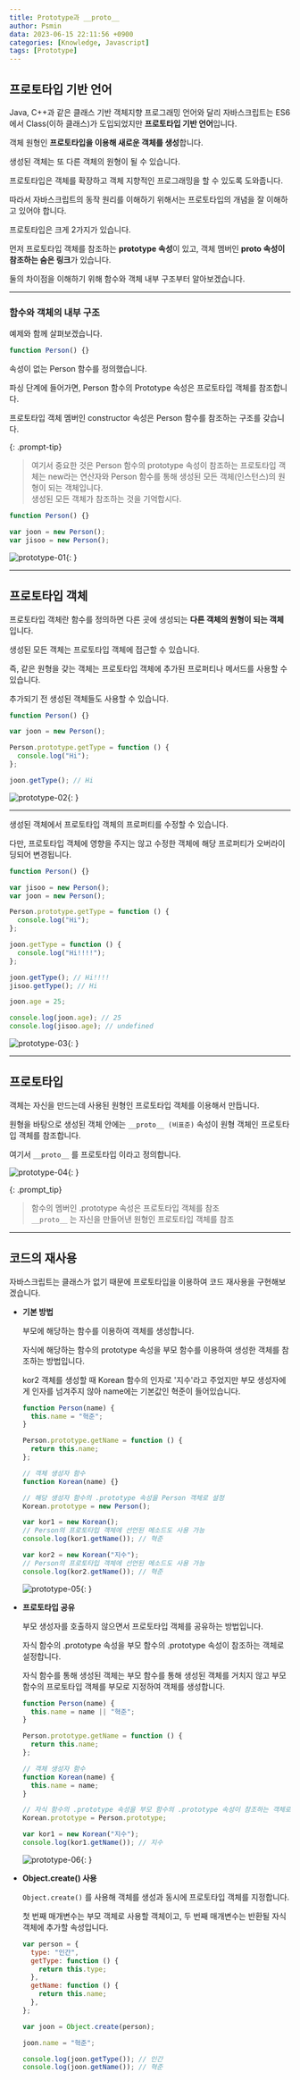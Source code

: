```yaml
---
title: Prototype과 __proto__
author: Psmin
data: 2023-06-15 22:11:56 +0900
categories: [Knowledge, Javascript]
tags: [Prototype]
---
```


## 프로토타입 기반 언어

Java, C++과 같은 클래스 기반 객체지향 프로그래밍 언어와 달리 자바스크립트는 ES6에서 Class(이하 클래스)가 도입되었지만 **프로토타입 기반 언어**입니다.

객체 원형인 **프로토타입을 이용해 새로운 객체를 생성**합니다.

생성된 객체는 또 다른 객체의 원형이 될 수 있습니다.

프로토타입은 객체를 확장하고 객체 지향적인 프로그래밍을 할 수 있도록 도와줍니다.

따라서 자바스크립트의 동작 원리를 이해하기 위해서는 프로토타입의 개념을 잘 이해하고 있어야 합니다.

프로토타입은 크게 2가지가 있습니다.

먼저 프로토타입 객체를 참조하는 **prototype 속성**이 있고, 객체 멤버인 **proto 속성이 참조하는 숨은 링크**가 있습니다.

둘의 차이점을 이해하기 위해 함수와 객체 내부 구조부터 알아보겠습니다.

---

### 함수와 객체의 내부 구조

예제와 함께 살펴보겠습니다.

```js
function Person() {}
```

속성이 없는 Person 함수를 정의했습니다.

파싱 단계에 들어가면, Person 함수의 Prototype 속성은 프로토타입 객체를 참조합니다.

프로토타입 객체 멤버인 constructor 속성은 Person 함수를 참조하는 구조를 갖습니다.

{: .prompt-tip}

> 여기서 중요한 것은 Person 함수의 prototype 속성이 참조하는 프로토타입 객체는 new라는 연산자와 Person 함수를 통해 생성된 모든 객체(인스턴스)의 원형이 되는 객체입니다.  
> 생성된 모든 객체가 참조하는 것을 기억합시다.

```js
function Person() {}

var joon = new Person();
var jisoo = new Person();
```

![prototype-01](/assets/img/prototype-01.png){: }

---

## 프로토타입 객체

프로토타입 객체란 함수를 정의하면 다른 곳에 생성되는 **다른 객체의 원형이 되는 객체**입니다.

생성된 모든 객체는 프로토타입 객체에 접근할 수 있습니다.

즉, 같은 원형을 갖는 객체는 프로토타입 객체에 추가된 프로퍼티나 메서드를 사용할 수 있습니다.

추가되기 전 생성된 객체들도 사용할 수 있습니다.

```js
function Person() {}

var joon = new Person();

Person.prototype.getType = function () {
  console.log("Hi");
};

joon.getType(); // Hi
```

![prototype-02](/assets/img/prototype-02.png){: }

---

생성된 객체에서 프로토타입 객체의 프로퍼티를 수정할 수 있습니다.

다만, 프로토타입 객체에 영향을 주지는 않고 수정한 객체에 해당 프로퍼티가 오버라이딩되어 변경됩니다.

```js
function Person() {}

var jisoo = new Person();
var joon = new Person();

Person.prototype.getType = function () {
  console.log("Hi");
};

joon.getType = function () {
  console.log("Hi!!!!");
};

joon.getType(); // Hi!!!!
jisoo.getType(); // Hi

joon.age = 25;

console.log(joon.age); // 25
console.log(jisoo.age); // undefined
```

![prototype-03](/assets/img/prototype-03.png){: }

---

## 프로토타입

객체는 자신을 만드는데 사용된 원형인 프로토타입 객체를 이용해서 만듭니다.

원형을 바탕으로 생성된 객체 안에는 `__proto__ (비표준)` 속성이 원형 객체인 프로토타입 객체를 참조합니다.

여기서 `__proto__` 를 프로토타입 이라고 정의합니다.

![prototype-04](/assets/img/prototype-04.png){: }

{: .prompt_tip}

> 함수의 멤버인 .prototype 속성은 프로토타입 객체를 참조  
> `__proto__` 는 자신을 만들어낸 원형인 프로토타입 객체를 참조

---

## 코드의 재사용

자바스크립트는 클래스가 없기 때문에 프로토타입을 이용하여 코드 재사용을 구현해보겠습니다.

- **기본 방법**

  부모에 해당하는 함수를 이용하여 객체를 생성합니다.

  자식에 해당하는 함수의 prototype 속성을 부모 함수를 이용하여 생성한 객체를 참조하는 방법입니다.

  kor2 객체를 생성할 때 Korean 함수의 인자로 '지수'라고 주었지만 부모 생성자에게 인자를 넘겨주지 않아 name에는 기본값인 혁준이 들어있습니다.

  ```js
  function Person(name) {
    this.name = "혁준";
  }

  Person.prototype.getName = function () {
    return this.name;
  };

  // 객체 생성자 함수
  function Korean(name) {}

  // 해당 생성자 함수의 .prototype 속성을 Person 객체로 설정
  Korean.prototype = new Person();

  var kor1 = new Korean();
  // Person의 프로토타입 객체에 선언된 메소드도 사용 가능
  console.log(kor1.getName()); // 혁준

  var kor2 = new Korean("지수");
  // Person의 프로토타입 객체에 선언된 메소드도 사용 가능
  console.log(kor2.getName()); // 혁준
  ```

  ![prototype-05](/assets/img/prototype-05.png){: }

- **프로토타입 공유**

  부모 생성자를 호출하지 않으면서 프로토타입 객체를 공유하는 방법입니다.

  자식 함수의 .prototype 속성을 부모 함수의 .prototype 속성이 참조하는 객체로 설정합니다.

  자식 함수를 통해 생성된 객체는 부모 함수를 통해 생성된 객체를 거치지 않고 부모 함수의 프로토타입 객체를 부모로 지정하여 객체를 생성합니다.

  ```js
  function Person(name) {
    this.name = name || "혁준";
  }

  Person.prototype.getName = function () {
    return this.name;
  };

  // 객체 생성자 함수
  function Korean(name) {
    this.name = name;
  }

  // 자식 함수의 .prototype 속성을 부모 함수의 .prototype 속성이 참조하는 객체로 설정
  Korean.prototype = Person.prototype;

  var kor1 = new Korean("지수");
  console.log(kor1.getName()); // 지수
  ```

  ![prototype-06](/assets/img/prototype-06.png){: }

- **Object.create() 사용**

  `Object.create()` 를 사용해 객체를 생성과 동시에 프로토타입 객체를 지정합니다.

  첫 번째 매개변수는 부모 객체로 사용할 객체이고, 두 번째 매개변수는 반환될 자식 객체에 추가할 속성입니다.

  ```js
  var person = {
    type: "인간",
    getType: function () {
      return this.type;
    },
    getName: function () {
      return this.name;
    },
  };

  var joon = Object.create(person);

  joon.name = "혁준";

  console.log(joon.getType()); // 인간
  console.log(joon.getName()); // 혁준
  ```
